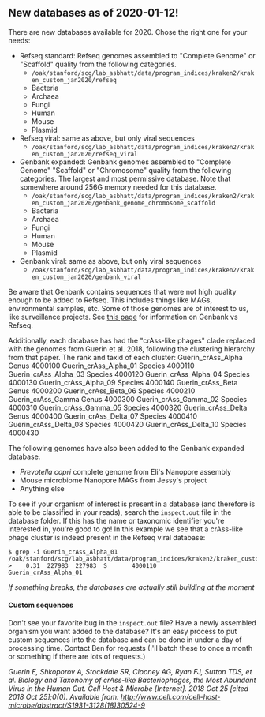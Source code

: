## New databases as of 2020-01-12! 
There are new databases available for 2020. Chose the right one for your needs:
- Refseq standard: Refseq genomes assembled to "Complete Genome" or "Scaffold" quality from the following categories.
    - `/oak/stanford/scg/lab_asbhatt/data/program_indices/kraken2/kraken_custom_jan2020/refseq`
    - Bacteria 
    - Archaea
    - Fungi
    - Human
    - Mouse
    - Plasmid
- Refseq viral: same as above, but only viral sequences
    - `/oak/stanford/scg/lab_asbhatt/data/program_indices/kraken2/kraken_custom_jan2020/refseq_viral`
- Genbank expanded: Genbank genomes assembled to "Complete Genome" "Scaffold" or "Chromosome" quality from the following categories. The largest and most permissive database. Note that somewhere around 256G memory needed for this database.
    - `/oak/stanford/scg/lab_asbhatt/data/program_indices/kraken2/kraken_custom_jan2020/genbank_genome_chromosome_scaffold`
    - Bacteria 
    - Archaea
    - Fungi
    - Human
    - Mouse
    - Plasmid
- Genbank viral: same as above, but only viral sequences
    - `/oak/stanford/scg/lab_asbhatt/data/program_indices/kraken2/kraken_custom_jan2020/genbank_viral`

Be aware that Genbank contains sequences that were not high quality enough to be added to Refseq. This includes things like MAGs, environmental samples, etc. Some of those genomes are of interest to us, like surveillance projects. See [this page](https://www.ncbi.nlm.nih.gov/assembly/help/anomnotrefseq/) for information on Genbank vs Refseq.

Additionally, each database has had the "crAss-like phages" clade replaced with the genomes from Guerin et al. 2018, following the clustering hierarchy from that paper. The rank and taxid of each cluster:
Guerin_crAss_Alpha       Genus      4000100
Guerin_crAss_Alpha_01    Species    4000110
Guerin_crAss_Alpha_03    Species    4000120
Guerin_crAss_Alpha_04    Species    4000130
Guerin_crAss_Alpha_09    Species    4000140
Guerin_crAss_Beta        Genus      4000200
Guerin_crAss_Beta_06     Species    4000210
Guerin_crAss_Gamma       Genus      4000300
Guerin_crAss_Gamma_02    Species    4000310
Guerin_crAss_Gamma_05    Species    4000320
Guerin_crAss_Delta       Genus      4000400
Guerin_crAss_Delta_07    Species    4000410
Guerin_crAss_Delta_08    Species    4000420
Guerin_crAss_Delta_10    Species    4000430

The following genomes have also been added to the Genbank expanded database.
- _Prevotella copri_ complete genome from Eli's Nanopore assembly
- Mouse microbiome Nanopore MAGs from Jessy's project
- Anything else

To see if your organism of interest is present in a database (and therefore is able to be classified in your reads), search the `inspect.out` file in the database folder. If this has the name or taxonomic identifier you're interested in, you're good to go! In this example we see that a crAss-like phage cluster is indeed present in the Refseq viral database:
```
$ grep -i Guerin_crAss_Alpha_01 /oak/stanford/scg/lab_asbhatt/data/program_indices/kraken2/kraken_custom_jan2020/refseq_viral/inspect.out 
>    0.31  227983  227983  S       4000110               Guerin_crAss_Alpha_01
```

*If something breaks, the databases are actually still building at the moment*

#### Custom sequences
Don't see your favorite bug in the `inspect.out` file? Have a newly assembled organism you want added to the database? It's an easy process to put custom sequences into the database and can be done in under a day of processing time. Contact Ben for requests (I'll batch these to once a month or something if there are lots of requests.)

_Guerin E, Shkoporov A, Stockdale SR, Clooney AG, Ryan FJ, Sutton TDS, et al. Biology and Taxonomy of crAss-like Bacteriophages, the Most Abundant Virus in the Human Gut. Cell Host & Microbe [Internet]. 2018 Oct 25 [cited 2018 Oct 25];0(0). Available from: http://www.cell.com/cell-host-microbe/abstract/S1931-3128(18)30524-9_
